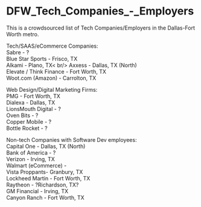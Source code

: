 # DFW_Tech_Companies_-_Employers
This is a crowdsourced list of Tech Companies/Employers in the Dallas-Fort Worth metro.


Tech/SAAS/eCommerce Companies: <br/>
Sabre - ?<br/>
Blue Star Sports - Frisco, TX <br/>
Alkami - Plano, TX< br/>
Axxess - Dallas, TX (North) <br/>
Elevate / Think Finance - Fort Worth, TX <br/>
Woot.com (Amazon) - Carrolton, TX <br/>

Web Design/Digital Marketing Firms: <br/>
PMG - Fort Worth, TX <br/>
Dialexa - Dallas, TX <br/>
LionsMouth Digital - ? <br/>
Oven Bits - ? <br/>
Copper Mobile - ? <br/>
Bottle Rocket - ? <br/>

Non-tech Companies with Software Dev employees: <br/>
Capital One - Dallas, TX (North) <br/>
Bank of America - ? <br/>
Verizon - Irving, TX <br/>
Walmart (eCommerce) -  <br/>
Vista Proppants- Granbury, TX <br/>
Lockheed Martin - Fort Worth, TX <br/>
Raytheon - ?Richardson, TX? <br/>
GM Financial - Irving, TX <br/>
Canyon Ranch - Fort Worth, TX <br/>


